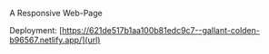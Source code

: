 A Responsive Web-Page

Deployment: [https://621de517b1aa100b81edc9c7--gallant-colden-b96567.netlify.app/](url)
